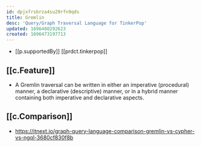 ```yaml
---
id: dpjxfrsbrza4su29rfn9qds
title: Gremlin
desc: 'Query/Graph Traversal Language for TinkerPop'
updated: 1696480292623
created: 1696473197713
---
```


- [[p.supportedBy]] [[prdct.tinkerpop]]

## [[c.Feature]]

- A Gremlin traversal can be written in either an imperative (procedural) manner, a declarative (descriptive) manner, or in a hybrid manner containing both imperative and declarative aspects.

## [[c.Comparison]]

- https://itnext.io/graph-query-language-comparison-gremlin-vs-cypher-vs-ngql-3680cf830f8b